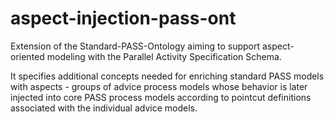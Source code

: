 # aspect-injection-pass-ont
Extension of the Standard-PASS-Ontology aiming to support aspect-oriented modeling with the Parallel Activity Specification Schema.

It specifies additional concepts needed for enriching standard PASS models with aspects - groups of advice process models whose behavior is later injected into core PASS process models according to pointcut definitions associated with the individual advice models.
